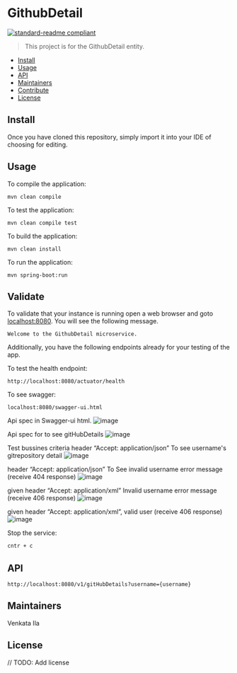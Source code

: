 # GithubDetail

[![standard-readme compliant](https://img.shields.io/badge/standard--readme-OK-green.svg?style=flat-square)](https://github.com/RichardLitt/standard-readme)


> This project is for the GithubDetail entity.

- [Install](#install)
- [Usage](#usage)
- [API](#api)
- [Maintainers](#maintainers)
- [Contribute](#contribute)
- [License](#license)

## Install

Once you have cloned this repository, simply import it into your IDE of choosing for editing.

## Usage

To compile the application:
```
mvn clean compile
```

To test the application:
```
mvn clean compile test
```
To build the application:
```
mvn clean install
```

To run the application:
```
mvn spring-boot:run
```

## Validate
To validate that your instance is running open a web browser and goto [localhost:8080](http://localhost:8080). You will see the following message.
```
Welcome to the GithubDetail microservice.
```

Additionally, you have the following endpoints already for your testing of the app.

To test the health endpoint:
```
http://localhost:8080/actuator/health
```

To see swagger:
```
localhost:8080/swagger-ui.html
```

Api spec in Swagger-ui html.
![image](https://user-images.githubusercontent.com/22048283/72680942-376c7d00-3ae5-11ea-8ea3-d13f30635e19.png)

Api spec for to see gitHubDetails
![image](https://user-images.githubusercontent.com/22048283/72680967-74387400-3ae5-11ea-9ebb-9ccbf80400be.png)


Test bussines criteria 
header “Accept: application/json” To see username's gitrepository detail
![image](https://user-images.githubusercontent.com/22048283/72680999-c5486800-3ae5-11ea-8c8f-5df2c9138207.png)


header “Accept: application/json” To See invalid username error message (receive 404 response)
![image](https://user-images.githubusercontent.com/22048283/72681031-ef9a2580-3ae5-11ea-986e-a4dd0a7b8e8d.png)

given header “Accept: application/xml” Invalid username error message (receive 406 response)
![image](https://user-images.githubusercontent.com/22048283/72681055-18bab600-3ae6-11ea-801e-d3f137875d45.png)

given header “Accept: application/xml”, valid user (receive 406 response)
![image](https://user-images.githubusercontent.com/22048283/72681066-3a1ba200-3ae6-11ea-8084-9db010de5c15.png)


Stop the service:
```bash
cntr + c
```
## API
```
http://localhost:8080/v1/gitHubDetails?username={username}
```

## Maintainers

Venkata Ila

## License

// TODO: Add license
